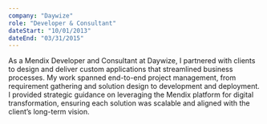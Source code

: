 ```yaml
---
company: "Daywize"
role: "Developer & Consultant"
dateStart: "10/01/2013"
dateEnd: "03/31/2015"
---
```


As a Mendix Developer and Consultant at Daywize, I partnered with clients to design and deliver custom applications that streamlined business processes. My work spanned end-to-end project management, from requirement gathering and solution design to development and deployment. I provided strategic guidance on leveraging the Mendix platform for digital transformation, ensuring each solution was scalable and aligned with the client’s long-term vision.